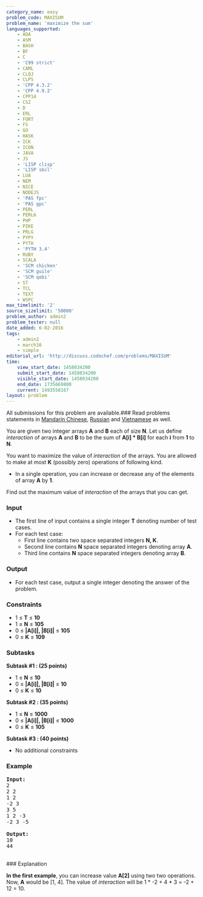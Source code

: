 ```yaml
---
category_name: easy
problem_code: MAXISUM
problem_name: 'maximize the sum'
languages_supported:
    - ADA
    - ASM
    - BASH
    - BF
    - C
    - 'C99 strict'
    - CAML
    - CLOJ
    - CLPS
    - 'CPP 4.3.2'
    - 'CPP 4.9.2'
    - CPP14
    - CS2
    - D
    - ERL
    - FORT
    - FS
    - GO
    - HASK
    - ICK
    - ICON
    - JAVA
    - JS
    - 'LISP clisp'
    - 'LISP sbcl'
    - LUA
    - NEM
    - NICE
    - NODEJS
    - 'PAS fpc'
    - 'PAS gpc'
    - PERL
    - PERL6
    - PHP
    - PIKE
    - PRLG
    - PYPY
    - PYTH
    - 'PYTH 3.4'
    - RUBY
    - SCALA
    - 'SCM chicken'
    - 'SCM guile'
    - 'SCM qobi'
    - ST
    - TCL
    - TEXT
    - WSPC
max_timelimit: '2'
source_sizelimit: '50000'
problem_author: admin2
problem_tester: null
date_added: 6-02-2016
tags:
    - admin2
    - march16
    - simple
editorial_url: 'http://discuss.codechef.com/problems/MAXISUM'
time:
    view_start_date: 1458034200
    submit_start_date: 1458034200
    visible_start_date: 1458034200
    end_date: 1735669800
    current: 1493558167
layout: problem
---
```

All submissions for this problem are available.###  Read problems statements in [Mandarin Chinese](http://www.codechef.com/download/translated/MARCH16/mandarin/MAXISUM.pdf), [Russian](http://www.codechef.com/download/translated/MARCH16/russian/MAXISUM.pdf) and [Vietnamese](http://www.codechef.com/download/translated/MARCH16/vietnamese/MAXISUM.pdf) as well.

You are given two integer arrays **A** and **B** each of size **N**. Let us define _interaction_ of arrays **A** and **B** to be the sum of **A\[i\] \* B\[i\]** for each **i** from **1** to **N**.

You want to maximize the value of _interaction_ of the arrays. You are allowed to make at most **K** (possibly zero) operations of following kind.

- In a single operation, you can increase or decrease any of the elements of array **A** by **1**.

Find out the maximum value of _interaction_ of the arrays that you can get.

### Input

- The first line of input contains a single integer **T** denoting number of test cases.
- For each test case: 
  - First line contains two space separated integers **N, K**.
  - Second line contains **N** space separated integers denoting array **A**.
  - Third line contains **N** space separated integers denoting array **B**.

### Output

- For each test case, output a single integer denoting the answer of the problem.

### Constraints

- 1 ≤ **T** ≤ **10**
- 1 ≤ **N** ≤ **105**
- 0 ≤ **|A\[i\]|, |B\[i\]|** ≤ **105**
- 0 ≤ **K** ≤ **109**

### Subtasks

**Subtask #1 : (25 points)**

- 1 ≤ **N** ≤ **10**
- 0 ≤ **|A\[i\]|, |B\[i\]|** ≤ **10**
- 0 ≤ **K** ≤ **10**

**Subtask #2 : (35 points)**

- 1 ≤ **N** ≤ **1000**
- 0 ≤ **|A\[i\]|, |B\[i\]|** ≤ **1000**
- 0 ≤ **K** ≤ **105**

**Subtask #3 : (40 points)**

- No additional constraints

### Example

<pre><b>Input:</b>
2
2 2
1 2
-2 3
3 5
1 2 -3
-2 3 -5

<b>Output:</b>
10
44

</pre>### Explanation
**In the first example**,
you can increase value **A\[2\]** using two two operations. Now, **A** would be \[1, 4\]. The value of _interaction_ will be 1 \* -2 + 4 \* 3 = -2 + 12 = 10.
